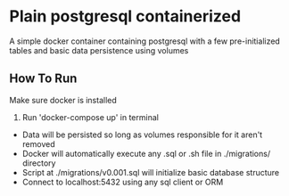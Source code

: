 # Plain postgresql containerized

A simple docker container containing postgresql with a few pre-initialized tables and basic data persistence using volumes

## How To Run
Make sure docker is installed
1. Run 'docker-compose up' in terminal

- Data will be persisted so long as volumes responsible for it aren't removed
- Docker will automatically execute any .sql or .sh file in ./migrations/ directory
- Script at ./migrations/v0.001.sql will initialize basic database structure
- Connect to localhost:5432 using any sql client or ORM
